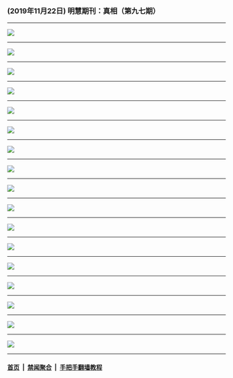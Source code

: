 ### (2019年11月22日) 明慧期刊：真相（第九七期） 

---

<img src="http://qikan.minghui.org/mhqkpage/qikanimage/2019/11/21/zx97-read-online1.png"/><hr/>
<img src="http://qikan.minghui.org/mhqkpage/qikanimage/2019/11/21/zx97-read-online2.png"/><hr/>
<img src="http://qikan.minghui.org/mhqkpage/qikanimage/2019/11/21/zx97-read-online3.png"/><hr/>
<img src="http://qikan.minghui.org/mhqkpage/qikanimage/2019/11/21/zx97-read-online4.png"/><hr/>
<img src="http://qikan.minghui.org/mhqkpage/qikanimage/2019/11/21/zx97-read-online5.png"/><hr/>
<img src="http://qikan.minghui.org/mhqkpage/qikanimage/2019/11/21/zx97-read-online6.png"/><hr/>
<img src="http://qikan.minghui.org/mhqkpage/qikanimage/2019/11/21/zx97-read-online7.png"/><hr/>
<img src="http://qikan.minghui.org/mhqkpage/qikanimage/2019/11/21/zx97-read-online8.png"/><hr/>
<img src="http://qikan.minghui.org/mhqkpage/qikanimage/2019/11/21/zx97-read-online9.png"/><hr/>
<img src="http://qikan.minghui.org/mhqkpage/qikanimage/2019/11/21/zx97-read-online10.png"/><hr/>
<img src="http://qikan.minghui.org/mhqkpage/qikanimage/2019/11/21/zx97-read-online11.png"/><hr/>
<img src="http://qikan.minghui.org/mhqkpage/qikanimage/2019/11/21/zx97-read-online12.png"/><hr/>
<img src="http://qikan.minghui.org/mhqkpage/qikanimage/2019/11/21/zx97-read-online13.png"/><hr/>
<img src="http://qikan.minghui.org/mhqkpage/qikanimage/2019/11/21/zx97-read-online14.png"/><hr/>
<img src="http://qikan.minghui.org/mhqkpage/qikanimage/2019/11/21/zx97-read-online15.png"/><hr/>
<img src="http://qikan.minghui.org/mhqkpage/qikanimage/2019/11/21/zx97-read-online16.png"/><hr/>
<img src="http://qikan.minghui.org/mhqkpage/qikanimage/2019/11/21/zx97-read-online17.png"/><hr/>


#### [首页](../../../..) &nbsp;|&nbsp; [禁闻聚合](https://github.com/gfw-breaker/banned-news) &nbsp;|&nbsp; [手把手翻墙教程](https://github.com/gfw-breaker/guides) 
